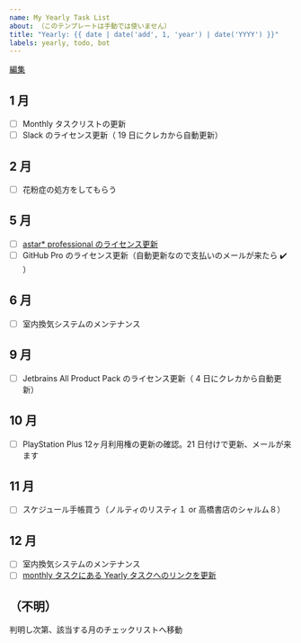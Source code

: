 ```yaml
---
name: My Yearly Task List
about: （このテンプレートは手動では使いません）
title: "Yearly: {{ date | date('add', 1, 'year') | date('YYYY') }}"
labels: yearly, todo, bot
---
```

[編集](https://github.com/ndxbn/ndxbn/edit/main/.github/ISSUE_TEMPLATE/zz38-yearly-todo.md)

## 1 月

- [ ] Monthly タスクリストの更新
- [ ] Slack のライセンス更新（ 19 日にクレカから自動更新）

## 2 月

- [ ] 花粉症の処方をしてもらう

## 5 月

- [ ] [astar* professional のライセンス更新](https://astah.change-vision.com/ja/faq/faq-license/pro-renew.html)
- [ ] GitHub Pro のライセンス更新（自動更新なので支払いのメールが来たら ✔️ ）

## 6 月

- [ ] 室内換気システムのメンテナンス

## 9 月

- [ ] Jetbrains All Product Pack のライセンス更新（ 4 日にクレカから自動更新）

## 10 月

- [ ] PlayStation Plus 12ヶ月利用権の更新の確認。21 日付けで更新、メールが来ます

## 11 月

- [ ] スケジュール手帳買う（ノルティのリスティ１ or 高橋書店のシャルム８）

## 12 月

- [ ] 室内換気システムのメンテナンス
- [ ] [monthly タスクにある Yearly タスクへのリンクを更新](https://github.com/ndxbn/ndxbn/edit/main/.github/ISSUE_TEMPLATE/zz35-monthly-todo.md)

## （不明）

判明し次第、該当する月のチェックリストへ移動
